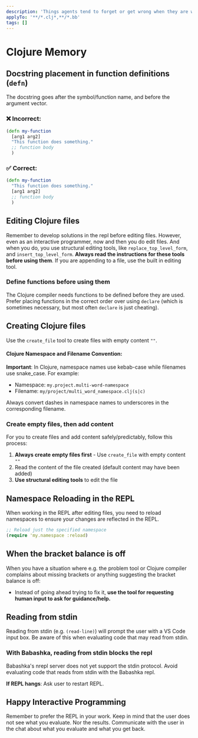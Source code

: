 ```yaml
---
description: 'Things agents tend to forget or get wrong when they are working with Clojure projects.'
applyTo: '**/*.clj*,**/*.bb'
tags: []
---
```


# Clojure Memory

## Docstring placement in function definitions (`defn`)

The docstring goes after the symbol/function name, and before the argument vector.

### ❌ Incorrect:
```clojure
(defn my-function
  [arg1 arg2]
  "This function does something."
  ;; function body
  )
```

### ✅ Correct:
```clojure
(defn my-function
  "This function does something."
  [arg1 arg2]
  ;; function body
  )
```

## Editing Clojure files

Remember to develop solutions in the repl before editing files. However, even as an interactive programmer, now and then you do edit files. And when you do, you use structural editing tools, like `replace_top_level_form`, and `insert_top_level_form`. **Always read the instructions for these tools before using them**. If you are appending to a file, use the built in editing tool.

### Define functions before using them

The Clojure compiler needs functions to be defined before they are used. Prefer placing functions in the correct order over using `declare` (which is sometimes necessary, but most often `declare` is just cheating).

## Creating Clojure files

Use the `create_file` tool to create files with empty content `""`.

#### Clojure Namespace and Filename Convention:

**Important**: In Clojure,  namespace names use kebab-case while filenames use snake_case. For example:
- Namespace: `my.project.multi-word-namespace`
- Filename: `my/project/multi_word_namespace.clj(s|c)`

Always convert dashes in namespace names to underscores in the corresponding filename.

### Create empty files, then add content

For you to create files and add content safely/predictably, follow this process:

1. **Always create empty files first** - Use `create_file` with empty content `""`
2. Read the content of the file created (default content may have been added)
3. **Use structural editing tools** to edit the file

## Namespace Reloading in the REPL

When working in the REPL after editing files, you need to reload namespaces to ensure your changes are reflected in the REPL.

```clojure
;; Reload just the specified namespace
(require 'my.namespace :reload)
```

## When the bracket balance is off

When you have a situation where e.g. the problem tool or Clojure compiler complains about missing brackets or anything suggesting the bracket balance is off:
* Instead of going ahead trying to fix it, **use the tool for requesting human input to ask for guidance/help.**

## Reading from stdin

Reading from stdin (e.g. `(read-line)`) will prompt the user with a VS Code input box. Be aware of this when evaluating code that may read from stdin.

### With Babashka, reading from stdin blocks the repl

Babashka's nrepl server does not yet support the stdin protocol. Avoid evaluating code that reads from stdin with the Babashka repl.

**If REPL hangs**: Ask user to restart REPL.

## Happy Interactive Programming

Remember to prefer the REPL in your work. Keep in mind that the user does not see what you evaluate. Nor the results. Communicate with the user in the chat about what you evaluate and what you get back.
